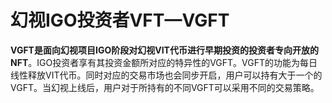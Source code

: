 # 幻视IGO投资者VFT—VGFT

**VGFT是面向幻视项目IGO阶段对幻视VIT代币进行早期投资的投资者专向开放的NFT**。IGO投资者享有其投资金额所对应的特异性的VGFT。VGFT的功能为每日线性释放VIT代币。同时对应的交易市场也会同步开启，用户可以持有大于一个的VGFT。当幻视上线后，用户对于所持有的不同VGFT可以采用不同的交易策略。
